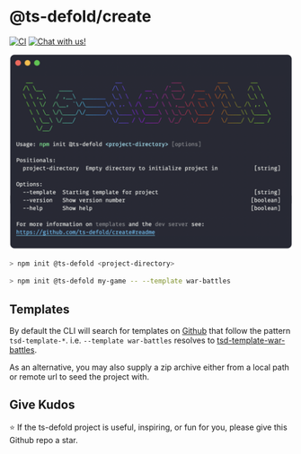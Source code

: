 # @ts-defold/create
<a href="https://github.com/ts-defold/create/actions/workflows/main.yml"><img alt="CI" src="https://github.com/ts-defold/create/actions/workflows/main.yml/badge.svg"></a>
<a href="https://discord.gg/eukcq5m"><img alt="Chat with us!" src="https://img.shields.io/discord/766898804896038942.svg?colorB=7581dc&logo=discord&logoColor=white"></a>

<p align="center">
  <img src="docs/hero.png" alt="Command-line interface showing options --template, --version and --help">
</p>

```sh
> npm init @ts-defold <project-directory>
```
```sh
> npm init @ts-defold my-game -- --template war-battles
```

## Templates
By default the CLI will search for templates on [Github](https://github.com/search?q=tsd-template&type=repositories) that follow the pattern `tsd-template-*`. i.e. `--template war-battles` resolves to [tsd-template-war-battles](https://github.com/ts-defold/tsd-template-war-battles).

As an alternative, you may also supply a zip archive either from a local path or remote url to seed the project with.

## Give Kudos
:star: If the ts-defold project is useful, inspiring, or fun for you, please give this Github repo a star.
